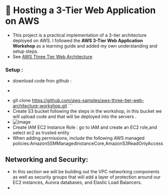 # 🚀 Hosting a 3-Tier Web Application on AWS
- This project is a practical implementation of a 3-tier architecture deployed on AWS.  I followed the **AWS 3-Tier Web Application Workshop** as a learning guide and added my own understanding and setup steps.
- See [AWS Three Tier Web Architecture](https://catalog.us-east-1.prod.workshops.aws/workshops/85cd2bb2-7f79-4e96-bdee-8078e469752a/en-US)
### Setup :
- download code fron github :
-  ``` bash
- git clone https://github.com/aws-samples/aws-three-tier-web-architecture-workshop.git  ```
- Create S3 bucket following the steps in the workshop, in this bucket we will upload code and that will be deployed into the servers  .
- ![image](https://github.com/user-attachments/assets/0306fe8a-ca63-43e5-887d-ccd1ba709274)
- Create IAM EC2 Instance Role : go to IAM and create an EC2 role,and select ec2 as trusted entity
- When adding permissions, include the following AWS managed policies:AmazonSSMManagedInstanceCore,AmazonS3ReadOnlyAccess
## Networking and Security:
- In this section we will be building out the VPC networking components as well as security groups that will add a layer of protection around our EC2 instances, Aurora databases, and Elastic Load Balancers.
- 
